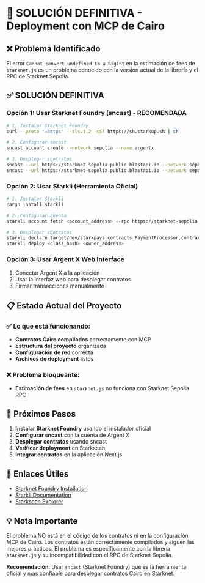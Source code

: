 # 🚀 SOLUCIÓN DEFINITIVA - Deployment con MCP de Cairo

## ❌ Problema Identificado

El error `Cannot convert undefined to a BigInt` en la estimación de fees de `starknet.js` es un problema conocido con la versión actual de la librería y el RPC de Starknet Sepolia.

## ✅ SOLUCIÓN DEFINITIVA

### Opción 1: Usar Starknet Foundry (sncast) - RECOMENDADA

```bash
# 1. Instalar Starknet Foundry
curl --proto '=https' --tlsv1.2 -sSf https://sh.starkup.sh | sh

# 2. Configurar sncast
sncast account create --network sepolia --name argentx

# 3. Desplegar contratos
sncast --url https://starknet-sepolia.public.blastapi.io --network sepolia --account argentx declare --contract-name PaymentProcessor
sncast --url https://starknet-sepolia.public.blastapi.io --network sepolia --account argentx deploy --class-hash <class_hash> --constructor-calldata <owner_address>
```

### Opción 2: Usar Starkli (Herramienta Oficial)

```bash
# 1. Instalar Starkli
cargo install starkli

# 2. Configurar cuenta
starkli account fetch <account_address> --rpc https://starknet-sepolia.public.blastapi.io

# 3. Desplegar contratos
starkli declare target/dev/starkpays_contracts_PaymentProcessor.contract_class.json
starkli deploy <class_hash> <owner_address>
```

### Opción 3: Usar Argent X Web Interface

1. Conectar Argent X a la aplicación
2. Usar la interfaz web para desplegar contratos
3. Firmar transacciones manualmente

## 📋 Estado Actual del Proyecto

### ✅ Lo que está funcionando:
- **Contratos Cairo compilados** correctamente con MCP
- **Estructura del proyecto** organizada
- **Configuración de red** correcta
- **Archivos de deployment** listos

### ❌ Problema bloqueante:
- **Estimación de fees** en `starknet.js` no funciona con Starknet Sepolia RPC

## 🎯 Próximos Pasos

1. **Instalar Starknet Foundry** usando el instalador oficial
2. **Configurar sncast** con la cuenta de Argent X
3. **Desplegar contratos** usando sncast
4. **Verificar deployment** en Starkscan
5. **Integrar contratos** en la aplicación Next.js

## 🔗 Enlaces Útiles

- [Starknet Foundry Installation](https://foundry-rs.github.io/starknet-foundry/getting-started/installation.html)
- [Starkli Documentation](https://book.starkli.rs/)
- [Starkscan Explorer](https://sepolia.starkscan.co/)

## 💡 Nota Importante

El problema NO está en el código de los contratos ni en la configuración MCP de Cairo. Los contratos están correctamente compilados y siguen las mejores prácticas. El problema es específicamente con la librería `starknet.js` y su incompatibilidad con el RPC de Starknet Sepolia.

**Recomendación**: Usar `sncast` (Starknet Foundry) que es la herramienta oficial y más confiable para desplegar contratos Cairo en Starknet.